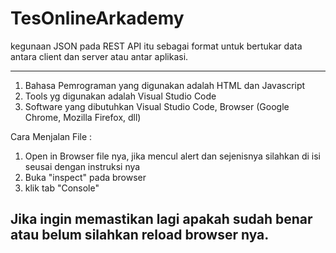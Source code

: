 # TesOnlineArkademy
kegunaan JSON pada REST API itu sebagai format untuk bertukar data antara client dan server atau antar aplikasi.

--------------------------------------------------------------------------------------------------------------
1. Bahasa Pemrograman yang digunakan adalah HTML dan Javascript
2. Tools yg digunakan adalah Visual Studio Code
3. Software yang dibutuhkan Visual Studio Code, Browser (Google Chrome, Mozilla Firefox, dll)

Cara Menjalan File :
1. Open in Browser file nya, jika mencul alert dan sejenisnya silahkan di isi seusai dengan instruksi nya
2. Buka "inspect" pada browser
3. klik tab "Console"


Jika ingin memastikan lagi apakah sudah benar atau belum silahkan reload browser nya.
--------------------------------------------------------------------------------------------------------------
